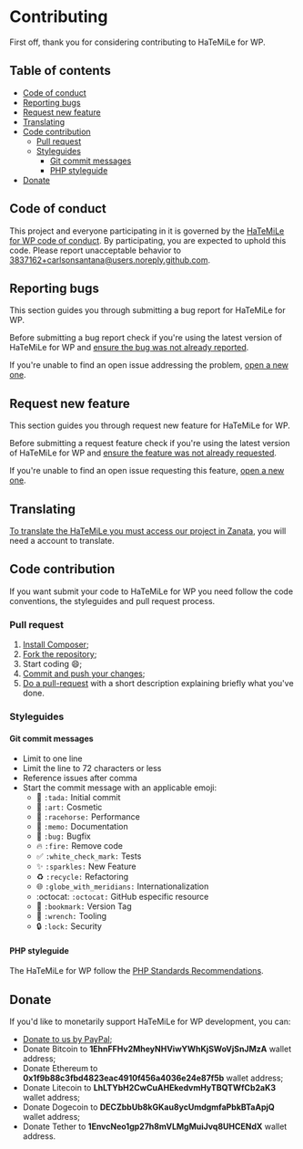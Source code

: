# Contributing

First off, thank you for considering contributing to HaTeMiLe for WP.

## Table of contents

* [Code of conduct](#code-of-conduct)
* [Reporting bugs](#reporting-bugs)
* [Request new feature](#request-new-feature)
* [Translating](#translating)
* [Code contribution](#code-contribution)
  * [Pull request](#pull-request)
  * [Styleguides](#styleguides)
    * [Git commit messages](#git-commit-messages)
    * [PHP styleguide](#php-styleguide)
* [Donate](#donate)

## Code of conduct

This project and everyone participating in it is governed by the [HaTeMiLe for WP code of conduct](CODE_OF_CONDUCT.md). By participating, you are expected to uphold this code. Please report unacceptable behavior to [3837162+carlsonsantana@users.noreply.github.com](mailto:3837162+carlsonsantana@users.noreply.github.com).

## Reporting bugs

This section guides you through submitting a bug report for HaTeMiLe for WP.

Before submitting a bug report check if you're using the latest version of HaTeMiLe for WP and [ensure the bug was not already reported](https://github.com/hatemile/hatemile-for-wp/issues).

If you're unable to find an open issue addressing the problem, [open a new one](https://github.com/hatemile/hatemile-for-wp/issues/new).

## Request new feature

This section guides you through request new feature for HaTeMiLe for WP.

Before submitting a request feature check if you're using the latest version of HaTeMiLe for WP and [ensure the feature was not already requested](https://github.com/hatemile/hatemile-for-wp/issues).

If you're unable to find an open issue requesting this feature, [open a new one](https://github.com/hatemile/hatemile-for-wp/issues/new).

## Translating

[To translate the HaTeMiLe you must access our project in Zanata](https://translate.zanata.org/project/view/hatemile), you will need a account to translate.

## Code contribution

If you want submit your code to HaTeMiLe for WP you need follow the code conventions, the styleguides and pull request process.

### Pull request

1. [Install Composer](https://getcomposer.org/download/);
2. [Fork the repository](https://help.github.com/articles/fork-a-repo/);
3. Start coding :smile:;
4. [Commit and push your changes](https://help.github.com/articles/adding-a-file-to-a-repository-using-the-command-line/);
5. [Do a pull-request](https://help.github.com/articles/creating-a-pull-request/) with a short description explaining briefly what you've done.

### Styleguides

#### Git commit messages

* Limit to one line
* Limit the line to 72 characters or less
* Reference issues after comma
* Start the commit message with an applicable emoji:
  * :tada: `:tada:` Initial commit
  * :art: `:art:` Cosmetic
  * :racehorse: `:racehorse:` Performance
  * :memo: `:memo:` Documentation
  * :bug: `:bug:` Bugfix
  * :fire: `:fire:` Remove code
  * :white_check_mark: `:white_check_mark:` Tests
  * :sparkles: `:sparkles:` New Feature
  * :recycle: `:recycle:` Refactoring
  * :globe_with_meridians: `:globe_with_meridians:` Internationalization
  * :octocat: `:octocat:` GitHub especific resource
  * :bookmark: `:bookmark:` Version Tag
  * :wrench: `:wrench:` Tooling
  * :lock: `:lock:` Security

#### PHP styleguide

The HaTeMiLe for WP follow the [PHP Standards Recommendations](https://www.php-fig.org/psr/).
  
## Donate
  
If you'd like to monetarily support HaTeMiLe for WP development, you can:
* [Donate to us by PayPal](https://www.paypal.com/cgi-bin/webscr?cmd=_s-xclick&hosted_button_id=JSM3YP3AWH87Y);
* Donate Bitcoin to **1EhnFFHv2MheyNHViwYWhKjSWoVjSnJMzA** wallet address;
* Donate Ethereum to **0x1f9b88c3fbd4823eac4910f456a4036e24e87f5b** wallet address;
* Donate Litecoin to **LhLTYbH2CwCuAHEkedvmHyTBQTWfCb2aK3** wallet address;
* Donate Dogecoin to **DECZbbUb8kGKau8ycUmdgmfaPbkBTaApjQ** wallet address;
* Donate Tether to **1EnvcNeo1gp27h8mVLMgMuiJvq8UHCENdX** wallet address.
